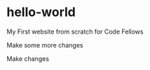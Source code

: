# hello-world

My First website from scratch for Code Fellows

Make some more changes

Make changes
